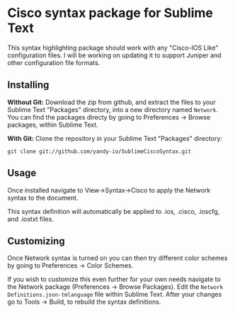 # Cisco syntax package for Sublime Text

This syntax highlighting package should work with any "Cisco-IOS Like" configuration files. I will be working on updating it to support Juniper and other configuration file formats.

## Installing

**Without Git:** Download the zip from github, and extract the files to your Sublime Text "Packages" directory, into a new directory named `Network`. You can find the packages directy by going to Preferences -> Browse packages, within Sublime Text.

**With Git:** Clone the repository in your Sublime Text "Packages" directory:

    git clone git://github.com/yandy-io/SublimeCiscoSyntax.git

## Usage
Once installed navigate to View->Syntax->Cisco to apply the Network syntax to the document.

This syntax definition will automatically be applied to .ios, .cisco, .ioscfg, and .iostxt files.

## Customizing
Once Network syntax is turned on you can then try different color schemes by going to Preferences -> Color Schemes.

If you wish to customize this even further for your own needs navigate to the Network package (Preferences -> Browse Packages). Edit the `Network Definitions.json-tmlanguage` file within Sublime Text. After your changes go to Tools -> Build, to rebuild the syntax definitions.
